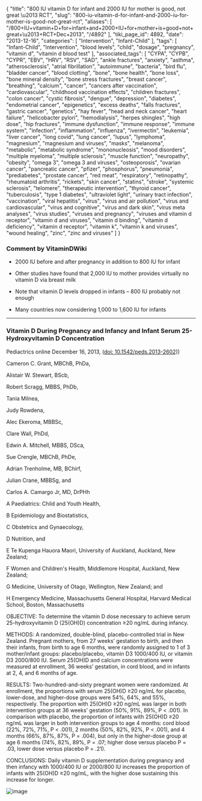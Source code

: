 {
    "title": "800 IU vitamin D for infant and 2000 IU for mother is good, not great \u2013 RCT",
    "slug": "800-iu-vitamin-d-for-infant-and-2000-iu-for-mother-is-good-not-great-rct",
    "aliases": [
        "/800+IU+vitamin+D+for+infant+and+2000+IU+for+mother+is+good+not+great+\u2013+RCT+Dec+2013",
        "/4892"
    ],
    "tiki_page_id": 4892,
    "date": "2013-12-16",
    "categories": [
        "Intervention",
        "Infant-Child"
    ],
    "tags": [
        "Infant-Child",
        "Intervention",
        "blood levels",
        "child",
        "dosage",
        "pregnancy",
        "vitamin d",
        "vitamin d blood test"
    ],
    "associated_tags": [
        "CYPA",
        "CYPB",
        "CYPR",
        "EBV",
        "HRV",
        "RSV",
        "SAD",
        "ankle fractures",
        "anxiety",
        "asthma",
        "atherosclerosis",
        "atrial fibrillation",
        "autoimmune",
        "bacteria",
        "bird flu",
        "bladder cancer",
        "blood clotting",
        "bone",
        "bone health",
        "bone loss",
        "bone mineral density",
        "bone stress fractures",
        "breast cancer",
        "breathing",
        "calcium",
        "cancer",
        "cancers after vaccination",
        "cardiovascular",
        "childhood vaccination effects",
        "children fractures",
        "colon cancer",
        "cystic fibrosis",
        "dengue",
        "depression",
        "diabetes",
        "endometrial cancer",
        "epigenetics",
        "excess deaths",
        "falls fractures",
        "gastric cancer",
        "genetics",
        "hay fever",
        "head and neck cancer",
        "heart failure",
        "helicobacter pylori",
        "hemodialysis",
        "herpes shingles",
        "high dose",
        "hip fractures",
        "immune dysfunction",
        "immune response",
        "immune system",
        "infection",
        "inflammation",
        "influenza",
        "ivermectin",
        "leukemia",
        "liver cancer",
        "long covid",
        "lung cancer",
        "lupus",
        "lymphoma",
        "magnesium",
        "magnesium and viruses",
        "masks",
        "melanoma",
        "metabolic",
        "metabolic syndrome",
        "mononucleosis",
        "mood disorders",
        "multiple myeloma",
        "multiple sclerosis",
        "muscle function",
        "neuropathy",
        "obesity",
        "omega 3",
        "omega 3 and viruses",
        "osteoporosis",
        "ovarian cancer",
        "pancreatic cancer",
        "pfizer",
        "phosphorus",
        "pneumonia",
        "prediabetes",
        "prostate cancer",
        "red meat",
        "respiratory",
        "retinopathy",
        "rheumatoid arthritis",
        "rickets",
        "skin cancer",
        "statins",
        "stroke",
        "systemic sclerosis",
        "telomere",
        "therapeutic intervention",
        "thyroid cancer",
        "tuberculosis",
        "type 1 diabetes",
        "ultraviolet light",
        "urinary tract infection",
        "vaccination",
        "viral hepatitis",
        "virus",
        "virus and air pollution",
        "virus and cardiovascular",
        "virus and cognitive",
        "virus and dark skin",
        "virus meta analyses",
        "virus studies",
        "viruses and pregnancy",
        "viruses and vitamin d receptor",
        "vitamin d and viruses",
        "vitamin d binding",
        "vitamin d deficiency",
        "vitamin d receptor",
        "vitamin k",
        "vitamin k and viruses",
        "wound healing",
        "zinc",
        "zinc and viruses"
    ]
}


### Comment by VitaminDWiki

* 2000 IU before and after pregnancy in addition to 800 IU for infant

* Other studies have found that 2,000 IU to mother provides virtually no vitamin D via breast milk

* Note that vitamin D levels dropped in infants – 800 IU probably not enough

* Many countries now considering 1,000 to 1,600 IU for infants

---

### Vitamin D During Pregnancy and Infancy and Infant Serum 25-Hydroxyvitamin D Concentration

Pediactrics online December 16, 2013, ([doi: 10.1542/peds.2013-2602)](https://doi.org/10.1542/peds.2013-2602)) 

Cameron C. Grant, MBChB, PhDa,

Alistair W. Stewart, BScb,

Robert Scragg, MBBS, PhDb,

Tania Milnea,

Judy Rowdena,

Alec Ekeroma, MBBSc,

Clare Wall, PhDd,

Edwin A. Mitchell, MBBS, DSca,

Sue Crengle, MBChB, PhDe,

Adrian Trenholme, MB, BChirf,

Julian Crane, MBBSg, and

Carlos A. Camargo Jr, MD, DrPHh

A Paediatrics: Child and Youth Health,

B Epidemiology and Biostatistics,

C Obstetrics and Gynaecology,

D Nutrition, and

E Te Kupenga Hauora Maori, University of Auckland, Auckland, New Zealand;

F Women and Children's Health, Middlemore Hospital, Auckland, New Zealand;

G Medicine, University of Otago, Wellington, New Zealand; and

H Emergency Medicine, Massachusetts General Hospital, Harvard Medical School, Boston, Massachusetts

OBJECTIVE: To determine the vitamin D dose necessary to achieve serum 25-hydroxyvitamin D (25(OH)D) concentration ≥20 ng/mL during infancy.

METHODS: A randomized, double-blind, placebo-controlled trial in New Zealand. Pregnant mothers, from 27 weeks’ gestation to birth, and then their infants, from birth to age 6 months, were randomly assigned to 1 of 3 mother/infant groups: placebo/placebo, vitamin D3 1000/400 IU, or vitamin D3 2000/800 IU. Serum 25(OH)D and calcium concentrations were measured at enrollment, 36 weeks’ gestation, in cord blood, and in infants at 2, 4, and 6 months of age.

RESULTS: Two-hundred-and-sixty pregnant women were randomized. At enrollment, the proportions with serum 25(OH)D ≥20 ng/mL for placebo, lower-dose, and higher-dose groups were 54%, 64%, and 55%, respectively. The proportion with 25(OH)D ≥20 ng/mL was larger in both intervention groups at 36 weeks’ gestation (50%, 91%, 89%, P < .001). In comparison with placebo, the proportion of infants with 25(OH)D ≥20 ng/mL was larger in both intervention groups to age 4 months: cord blood (22%, 72%, 71%, P < .001), 2 months (50%, 82%, 92%, P < .001), and 4 months (66%, 87%, 87%, P = .004), but only in the higher-dose group at age 6 months (74%, 82%, 89%, P = .07; higher dose versus placebo P = .03, lower dose versus placebo P = .21).

CONCLUSIONS: Daily vitamin D supplementation during pregnancy and then infancy with 1000/400 IU or 2000/800 IU increases the proportion of infants with 25(OH)D ≥20 ng/mL, with the higher dose sustaining this increase for longer.

<img src="https://d378j1rmrlek7x.cloudfront.net/attachments/jpeg/2000-iu.jpg" alt="image">